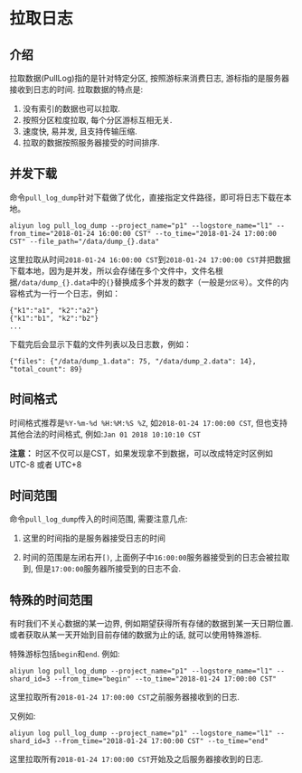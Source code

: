 # 拉取日志

## 介绍
拉取数据(PullLog)指的是针对特定分区, 按照游标来消费日志, 游标指的是服务器接收到日志的时间.
拉取数据的特点是:

1. 没有索引的数据也可以拉取.
2. 按照分区粒度拉取, 每个分区游标互相无关.
3. 速度快, 易并发, 且支持传输压缩.
4. 拉取的数据按照服务器接受的时间排序.

## 并发下载
命令`pull_log_dump`针对下载做了优化，直接指定文件路径，即可将日志下载在本地。

```shell
aliyun log pull_log_dump --project_name="p1" --logstore_name="l1" --from_time="2018-01-24 16:00:00 CST" --to_time="2018-01-24 17:00:00  CST" --file_path="/data/dump_{}.data"
```

这里拉取从时间`2018-01-24 16:00:00 CST`到`2018-01-24 17:00:00 CST`并把数据下载本地，因为是并发，所以会存储在多个文件中，文件名根据`/data/dump_{}.data`中的`{}`替换成多个并发的数字（一般是`分区号`）。文件的内容格式为一行一个日志，例如：

```shell
{"k1":"a1", "k2":"a2"}
{"k1":"b1", "k2":"b2"}
...
```

下载完后会显示下载的文件列表以及日志数，例如：

```shell
{"files": {"/data/dump_1.data": 75, "/data/dump_2.data": 14}, "total_count": 89}
```



## 时间格式
时间格式推荐是`%Y-%m-%d %H:%M:%S %Z`, 如`2018-01-24 17:00:00 CST`, 但也支持其他合法的时间格式, 例如:`Jan 01 2018 10:10:10 CST`

**注意：** 时区不仅可以是CST，如果发现拿不到数据，可以改成特定时区例如 UTC-8 或者 UTC+8

## 时间范围
命令`pull_log_dump`传入的时间范围, 需要注意几点:

1. 这里的时间指的是服务器接受日志的时间

2. 时间的范围是左闭右开`[)`, 上面例子中`16:00:00`服务器接受到的日志会被拉取到, 但是`17:00:00`服务器所接受到的日志不会.



## 特殊的时间范围
有时我们不关心数据的某一边界, 例如期望获得所有存储的数据到某一天日期位置. 或者获取从某一天开始到目前存储的数据为止的话, 就可以使用特殊游标. 

特殊游标包括`begin`和`end`. 例如:

```shell
aliyun log pull_log_dump --project_name="p1" --logstore_name="l1" --shard_id=3 --from_time="begin" --to_time="2018-01-24 17:00:00 CST"
```

这里拉取所有`2018-01-24 17:00:00 CST`之前服务器接收到的日志.


又例如:

```shell
aliyun log pull_log_dump --project_name="p1" --logstore_name="l1" --shard_id=3 --from_time="2018-01-24 17:00:00 CST" --to_time="end"
```

这里拉取所有`2018-01-24 17:00:00 CST`开始及之后服务器接收到的日志.